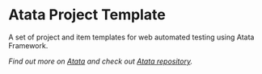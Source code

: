 # Atata Project Template

A set of project and item templates for web automated testing using Atata Framework.

*Find out more on [Atata](https://atata-framework.github.io/) and check out [Atata repository](https://github.com/atata-framework/atata).*